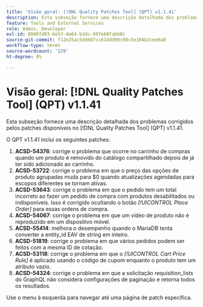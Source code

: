 ```yaml
---
title: 'Visão geral: [!DNL Quality Patches Tool] (QPT) v1.1.41'
description: Esta subseção fornece uma descrição detalhada dos problemas corrigidos pelos patches disponíveis no  [!DNL Quality Patches Tool] (QPT) v1.1.41.
feature: Tools and External Services
role: Admin, Developer
exl-id: 0040fd03-6e53-4e64-b3dc-997e60fabb8c
source-git-commit: f12e25ac5dd607cc614dd99c90c5e104b2cee6a8
workflow-type: tm+mt
source-wordcount: '229'
ht-degree: 0%

---
```


# Visão geral: [!DNL Quality Patches Tool] (QPT) v1.1.41

Esta subseção fornece uma descrição detalhada dos problemas corrigidos pelos patches disponíveis no [!DNL Quality Patches Tool] (QPT) v1.1.41.

O QPT v1.1.41 inclui os seguintes patches:

1. **ACSD-54376**: corrige o problema que ocorre no carrinho de compras quando um produto é removido do catálogo compartilhado depois de já ter sido adicionado ao carrinho.
1. **ACSD-53722**: corrige o problema em que o preço das opções de produto agrupadas muda para $0 quando atualizações agendadas para escopos diferentes se tornam ativas.
1. **ACSD-53643**: corrige o problema em que o pedido tem um total incorreto ao fazer um pedido de compra com produtos desabilitados ou indisponíveis. Isso é corrigido ocultando o botão *[!UICONTROL Place Order]* para essas ordens de compra.
1. **ACSD-54067**: corrige o problema em que um vídeo de produto não é reproduzido em um dispositivo móvel.
1. **ACSD-55414**: melhora o desempenho quando o MariaDB tenta converter a entity_id EAV de string em inteiro.
1. **ACSD-51819**: corrige o problema em que vários pedidos podem ser feitos com a mesma ID de cotação.
1. **ACSD-53118**: corrige o problema em que o *[!UICONTROL Cart Price Rule]* é aplicado usando o código de cupom enquanto o produto tem um atributo vazio.
1. **ACSD-54324**: corrige o problema em que a solicitação requisition_lists do GraphQL não considera configurações de paginação e retorna todos os resultados.

Use o menu à esquerda para navegar até uma página de patch específica.
